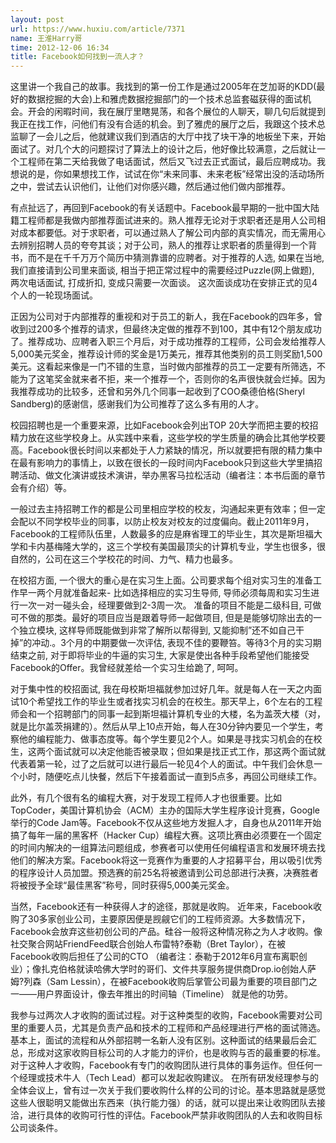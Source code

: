 ```yaml
---
layout: post
url: https://www.huxiu.com/article/7371
name: 王淮Harry哥
time: 2012-12-06 16:34
title: Facebook如何找到一流人才？
---
```

这里讲一个我自己的故事。我找到的第一份工作是通过2005年在芝加哥的KDD(最好的数据挖掘的大会)上和雅虎数据挖掘部门的一个技术总监套磁获得的面试机会。开会的闲暇时间，我在展厅里瞎晃荡，和各个展位的人聊天，聊几句后就提到我正在找工作，问他们有没有合适的机会。到了雅虎的展厅之后，我跟这个技术总监聊了一会儿之后，他就建议我们到酒店的大厅中找了块干净的地板坐下来，开始面试了。对几个大的问题探讨了算法上的设计之后，他好像比较满意，之后就让一个工程师在第二天给我做了电话面试，然后又飞过去正式面试，最后应聘成功。我想说的是，你如果想找工作，试试在你“未来同事、未来老板”经常出没的活动场所之中，尝试去认识他们，让他们对你感兴趣，然后通过他们做内部推荐。

有点扯远了，再回到Facebook的有关话题中。Facebook最早期的一批中国大陆籍工程师都是我做内部推荐面试进来的。熟人推荐无论对于求职者还是用人公司相对成本都要低。对于求职者，可以通过熟人了解公司内部的真实情况，而无需用心去辨别招聘人员的夸夸其谈；对于公司，熟人的推荐让求职者的质量得到一个背书，而不是在千千万万个简历中猜测靠谱的应聘者。对于推荐的人选, 如果在当地, 我们直接请到公司里来面谈, 相当于把正常过程中的需要经过Puzzle(网上做题), 两次电话面试, 打成折扣, 变成只需要一次面谈。 这次面谈成功在安排正式的见4个人的一轮现场面试。

正因为公司对于内部推荐的重视和对于员工的新人，我在Facebook的四年多，曾收到过200多个推荐的请求，但最终决定做的推荐不到100，其中有12个朋友成功了。推荐成功、应聘者入职三个月后，对于成功推荐的工程师，公司会发给推荐人5,000美元奖金，推荐设计师的奖金是1万美元，推荐其他类别的员工则奖励1,500美元。这看起来像是一门不错的生意，当时做内部推荐的员工一定要有所筛选，不能为了这笔奖金就来者不拒，来一个推荐一个，否则你的名声很快就会烂掉。因为我推荐成功的比较多，还曾和另外几个同事一起收到了COO桑德伯格(Sheryl Sandberg)的感谢信，感谢我们为公司推荐了这么多有用的人才。

校园招聘也是一个重要来源，比如Facebook会列出TOP 20大学而把主要的校招精力放在这些学校身上。从实践中来看，这些学校的学生质量的确会比其他学校要高。Facebook很长时间以来都处于人力紧缺的情况，所以就要把有限的精力集中在最有影响力的事情上，以致在很长的一段时间内Facebook只到这些大学里搞招聘活动、做文化演讲或技术演讲，举办黑客马拉松活动（编者注：本书后面的章节会有介绍）等。

一般过去主持招聘工作的都是公司里相应学校的校友，沟通起来更有效率；但一定会配以不同学校毕业的同事，以防止校友对校友的过度偏向。截止2011年9月，Facebook的工程师队伍里，人数最多的应是麻省理工的毕业生，其次是斯坦福大学和卡内基梅隆大学的，这三个学校有美国最顶尖的计算机专业，学生也很多，很自然的，公司在这三个学校花的时间、力气、精力也最多。

在校招方面, 一个很大的重心是在实习生上面。公司要求每个组对实习生的准备工作早一两个月就准备起来- 比如选择相应的实习生导师, 导师必须每周和实习生进行一次一对一碰头会，经理要做到2-3周一次。 准备的项目不能是二级科目, 可做可不做的那类。最好的项目应当是跟着导师一起做项目, 但是是能够切除出去的一个独立模块, 这样导师既能做到非常了解所以帮得到, 又能抑制”还不如自己干掉”的冲动.。3个月的中期要做一次评估, 表现不佳的要鞭笞。等待3个月的实习期结束之前, 对于即将毕业的牛逼的实习生, 大家是使出各种手段希望他们能接受Facebook的Offer。我曾经就差给一个实习生给跪了, 呵呵。

对于集中性的校招面试, 我在母校斯坦福就参加过好几年。就是每人在一天之内面试10个希望找工作的毕业生或者找实习机会的在校生。那天早上，6个左右的工程师会和一个招聘部门的同事一起到斯坦福计算机专业的大楼，名为盖茨大楼（对，就是比尔盖茨捐建的）。然后从早上10点开始，每人在30分钟内要见一个学生，考察他的编程能力、做事态度等。每个学生要见2个人。如果是寻找实习机会的在校生，这两个面试就可以决定他能否被录取；但如果是找正式工作，那这两个面试就代表着第一轮，过了之后就可以进行最后一轮见4个人的面试。中午我们会休息一个小时，随便吃点儿快餐，然后下午接着面试一直到5点多，再回公司继续工作。

此外，有几个很有名的编程大赛，对于发现工程师人才也很重要。比如TopCoder，美国计算机协会（ACM）主办的国际大学生程序设计竞赛，Google举行的Code Jam等。Facebook不仅从这些地方发掘人才，自身也从2011年开始搞了每年一届的黑客杯（Hacker Cup）编程大赛。这项比赛由必须要在一个固定的时间内解决的一组算法问题组成，参赛者可以使用任何编程语言和发展环境去找他们的解决方案。Facebook将这一竞赛作为重要的人才招募平台，用以吸引优秀的程序设计人员加盟。预选赛的前25名将被邀请到公司总部进行决赛，决赛胜者将被授予全球“最佳黑客”称号，同时获得5,000美元奖金。

当然，Facebook还有一种获得人才的途径，那就是收购。 近年来，Facebook收购了30多家创业公司，主要原因便是觊觎它们的工程师资源。大多数情况下，Facebook会放弃这些初创公司的产品。硅谷一般将这种情况称之为人才收购。像社交聚合网站FriendFeed联合创始人布雷特?泰勒（Bret Taylor），在被Facebook收购后担任了公司的CTO （编者注：泰勒于2012年6月宣布离职创业）；像扎克伯格就读哈佛大学时的哥们、文件共享服务提供商Drop.io创始人萨姆?列森（Sam Lessin），在被Facebook收购后掌管公司最为重要的项目部门之一——用户界面设计，像去年推出的时间轴（Timeline） 就是他的功劳。

我参与过两次人才收购的面试过程。对于这种类型的收购，Facebook需要对公司里的重要人员，尤其是负责产品和技术的工程师和产品经理进行严格的面试筛选。基本上，面试的流程和从外部招聘一名新人没有区别。这种面试的结果最后会汇总，形成对这家收购目标公司的人才能力的评价，也是收购与否的最重要的标准。对于这种人才收购，Facebook有专门的收购团队进行具体的事务运作。但任何一个经理或技术牛人（Tech Lead）都可以发起收购建议。 在所有研发经理参与的全体会议上，曾有过一次关于我们要收购什么样的公司的讨论。基本思路就是感觉这些人很聪明又能做出东西来（执行能力强）的话，就可以提出来让收购团队去接洽，进行具体的收购可行性的评估。Facebook严禁非收购团队的人去和收购目标公司谈条件。

